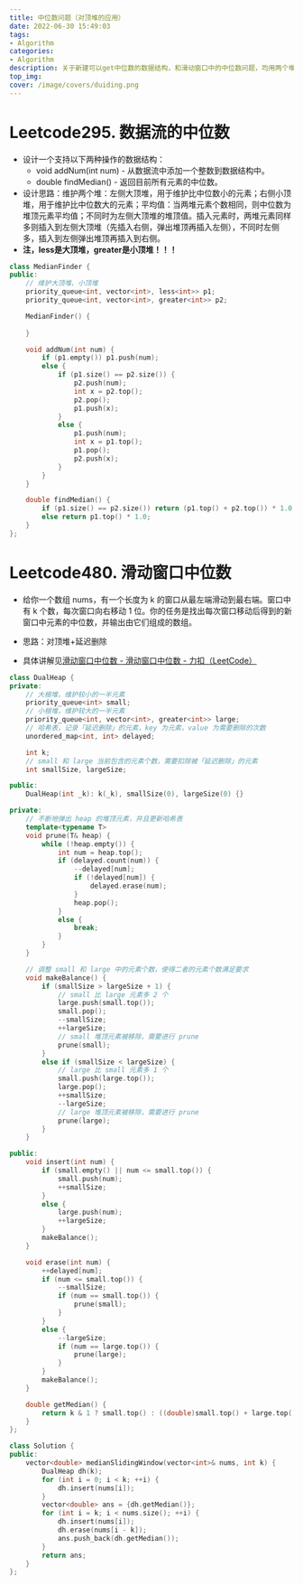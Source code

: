 ```yaml
---
title: 中位数问题（对顶堆的应用）
date: 2022-06-30 15:49:03
tags:
- Algorithm
categories: 
- Algorithm
description: 关于新建可以get中位数的数据结构，和滑动窗口中的中位数问题，均用两个堆实现。
top_img: 
cover: /image/covers/duiding.png
---
```


# Leetcode295. 数据流的中位数

* 设计一个支持以下两种操作的数据结构：
  - void addNum(int num) - 从数据流中添加一个整数到数据结构中。
  - double findMedian() - 返回目前所有元素的中位数。
* 设计思路：维护两个堆：左侧大顶堆，用于维护比中位数小的元素；右侧小顶堆，用于维护比中位数大的元素；平均值：当两堆元素个数相同，则中位数为堆顶元素平均值；不同时为左侧大顶堆的堆顶值。插入元素时，两堆元素同样多则插入到左侧大顶堆（先插入右侧，弹出堆顶再插入左侧），不同时左侧多，插入到左侧弹出堆顶再插入到右侧。
* **注，less是大顶堆，greater是小顶堆！！！**

```c++
class MedianFinder {
public:
    // 维护大顶堆、小顶堆
    priority_queue<int, vector<int>, less<int>> p1;
    priority_queue<int, vector<int>, greater<int>> p2;

    MedianFinder() {
        
    }

    void addNum(int num) {
        if (p1.empty()) p1.push(num);
        else {
            if (p1.size() == p2.size()) {
                p2.push(num);
                int x = p2.top();
                p2.pop();
                p1.push(x);
            }
            else {
                p1.push(num);
                int x = p1.top();
                p1.pop();
                p2.push(x);
            }
        }
    }

    double findMedian() {
        if (p1.size() == p2.size()) return (p1.top() + p2.top()) * 1.0 / 2;
        else return p1.top() * 1.0;
    }
};
```

# Leetcode480. 滑动窗口中位数

- 给你一个数组 nums，有一个长度为 k 的窗口从最左端滑动到最右端。窗口中有 k 个数，每次窗口向右移动 1 位。你的任务是找出每次窗口移动后得到的新窗口中元素的中位数，并输出由它们组成的数组。
- 思路：对顶堆+延迟删除

- 具体讲解见[滑动窗口中位数 - 滑动窗口中位数 - 力扣（LeetCode）](https://leetcode.cn/problems/sliding-window-median/solution/hua-dong-chuang-kou-zhong-wei-shu-by-lee-7ai6/)

```c++
class DualHeap {
private:
    // 大根堆，维护较小的一半元素
    priority_queue<int> small;
    // 小根堆，维护较大的一半元素
    priority_queue<int, vector<int>, greater<int>> large;
    // 哈希表，记录「延迟删除」的元素，key 为元素，value 为需要删除的次数
    unordered_map<int, int> delayed;

    int k;
    // small 和 large 当前包含的元素个数，需要扣除被「延迟删除」的元素
    int smallSize, largeSize;

public:
    DualHeap(int _k): k(_k), smallSize(0), largeSize(0) {}

private:
    // 不断地弹出 heap 的堆顶元素，并且更新哈希表
    template<typename T>
    void prune(T& heap) {
        while (!heap.empty()) {
            int num = heap.top();
            if (delayed.count(num)) {
                --delayed[num];
                if (!delayed[num]) {
                    delayed.erase(num);
                }
                heap.pop();
            }
            else {
                break;
            }
        }
    }

    // 调整 small 和 large 中的元素个数，使得二者的元素个数满足要求
    void makeBalance() {
        if (smallSize > largeSize + 1) {
            // small 比 large 元素多 2 个
            large.push(small.top());
            small.pop();
            --smallSize;
            ++largeSize;
            // small 堆顶元素被移除，需要进行 prune
            prune(small);
        }
        else if (smallSize < largeSize) {
            // large 比 small 元素多 1 个
            small.push(large.top());
            large.pop();
            ++smallSize;
            --largeSize;
            // large 堆顶元素被移除，需要进行 prune
            prune(large);
        }
    }

public:
    void insert(int num) {
        if (small.empty() || num <= small.top()) {
            small.push(num);
            ++smallSize;
        }
        else {
            large.push(num);
            ++largeSize;
        }
        makeBalance();
    }

    void erase(int num) {
        ++delayed[num];
        if (num <= small.top()) {
            --smallSize;
            if (num == small.top()) {
                prune(small);
            }
        }
        else {
            --largeSize;
            if (num == large.top()) {
                prune(large);
            }
        }
        makeBalance();
    }

    double getMedian() {
        return k & 1 ? small.top() : ((double)small.top() + large.top()) / 2;
    }
};

class Solution {
public:
    vector<double> medianSlidingWindow(vector<int>& nums, int k) {
        DualHeap dh(k);
        for (int i = 0; i < k; ++i) {
            dh.insert(nums[i]);
        }
        vector<double> ans = {dh.getMedian()};
        for (int i = k; i < nums.size(); ++i) {
            dh.insert(nums[i]);
            dh.erase(nums[i - k]);
            ans.push_back(dh.getMedian());
        }
        return ans;
    }
};
```

